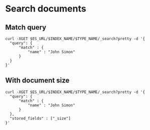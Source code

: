 # Search documents

## Match query
```
curl -XGET $ES_URL/$INDEX_NAME/$TYPE_NAME/_search?pretty -d '{
  "query": {
      "match" : {
          "name" : "John Simon"
      }
  }
}'
```

## With document size
```
curl -XGET $ES_URL/$INDEX_NAME/$TYPE_NAME/_search?pretty -d '{
  "query": {
      "match" : {
          "name" : "John Simon"
      }
  },
  "stored_fields" : ["_size"]
}'
```
